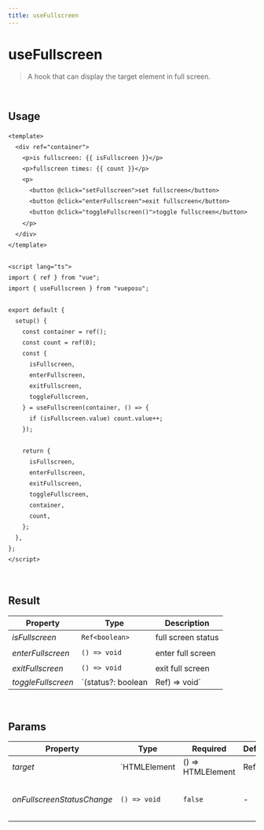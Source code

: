 ```yaml
---
title: useFullscreen
---
```


# useFullscreen

> A hook that can display the target element in full screen.

<br />

## Usage

<script>
import UseFullscreenDemo from './.vitepress/components/UseFullscreenDemo.vue'

export default {
    components: {
        UseFullscreenDemo
    }
}
</script>
<UseFullscreenDemo />

```vue
<template>
  <div ref="container">
    <p>is fullscreen: {{ isFullscreen }}</p>
    <p>fullscreen times: {{ count }}</p>
    <p>
      <button @click="setFullscreen">set fullscreen</button>
      <button @click="enterFullscreen">exit fullscreen</button>
      <button @click="toggleFullscreen()">toggle fullscreen</button>
    </p>
  </div>
</template>

<script lang="ts">
import { ref } from "vue";
import { useFullscreen } from "vueposu";

export default {
  setup() {
    const container = ref();
    const count = ref(0);
    const {
      isFullscreen,
      enterFullscreen,
      exitFullscreen,
      toggleFullscreen,
    } = useFullscreen(container, () => {
      if (isFullscreen.value) count.value++;
    });

    return {
      isFullscreen,
      enterFullscreen,
      exitFullscreen,
      toggleFullscreen,
      container,
      count,
    };
  },
};
</script>
```

<br />

<style>code { line-height: 1.85em; }</style>

## Result

| Property           | Type               | Description            |
| ------------------ | ------------------ | ---------------------- |
| _isFullscreen_     | `Ref<boolean>`     | full screen status     |
| _enterFullscreen_    | `() => void`       | enter full screen        |
| _exitFullscreen_   | `() => void`       | exit full screen       |
| _toggleFullscreen_ | `(status?: boolean | Ref<boolean>) => void` | toggle full screen status |

<br />

## Params

| Property                   | Type         | Required          | Default           | Description                            |
| -------------------------- | ------------ | ----------------- | ----------------- | -------------------------------------- |
| _target_                   | `HTMLElement | () => HTMLElement | Ref<HTMLElement>` | `true`                                 | - | full screen target |
| _onFullscreenStatusChange_ | `() => void` | `false`           | -                 | handler for full screen status changed |
